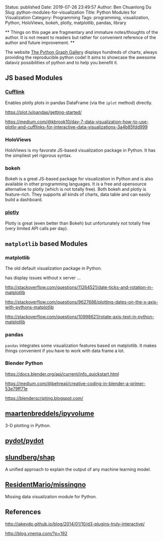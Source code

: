 Status: published
Date: 2019-07-26 23:49:57
Author: Ben Chuanlong Du
Slug: python-modules-for-visualization
Title: Python Modules for Visualization
Category: Programming
Tags: programming, visualization, Python, HoloViews, bokeh, plotly, matplotlib, pandas, library

**
Things on this page are
fragmentary and immature notes/thoughts of the author.
It is not meant to readers
but rather for convenient reference of the author and future improvement.
**

The website [The Python Graph Gallery](https://python-graph-gallery.com/)
displays hundreds of charts, always providing the reproducible python code! 
It aims to showcase the awesome dataviz possibilities of python and to help you benefit it. 

## JS based Modules

### [Cufflink](https://github.com/santosjorge/cufflinks)

Enables plotly plots in pandas DataFrame (via the `iplot` method) directly. 

https://plot.ly/pandas/getting-started/

https://medium.com/@kbrook10/day-7-data-visualization-how-to-use-plotly-and-cufflinks-for-interactive-data-visualizations-3a4b85fdd999

### HoloViews

HoloViews is my favorate JS-based visualization package in Python.
It has the simpliest yet rigorous syntax.

### bokeh

Bokeh is a great JS-based package for visualization in Python and is also available in other programming languages.
It is a free and opensource alternative to plotly (which is not totally free).
Both bokeh and plotly is feature-rich.
They supports all kinds of charts, data table and can easily build a dashboard.

### [plotly](https://plot.ly/python/user-guide/)

Plotly is great (even better than Bokeh) but unfortunately not totally free (very limited API calls per day).

## `matplotlib` based Modules

### matplotlib

The old default visualization package in Python.


has display issues without x server ...

http://stackoverflow.com/questions/11264521/date-ticks-and-rotation-in-matplotlib

http://stackoverflow.com/questions/9627686/plotting-dates-on-the-x-axis-with-pythons-matplotlib

http://stackoverflow.com/questions/10998621/rotate-axis-text-in-python-matplotlib

### pandas

`pandas` integrates some visualization features based on matplotlib.
It makes things convenient if you have to work with data frame a lot.

### Blender Python

https://docs.blender.org/api/current/info_quickstart.html

https://medium.com/@behreajj/creative-coding-in-blender-a-primer-53e79ff71e

https://blenderscripting.blogspot.com/

## [maartenbreddels/ipyvolume](https://github.com/maartenbreddels/ipyvolume)

3-D plotting in Python.

## [pydot/pydot](https://github.com/pydot/pydot)

## [slundberg/shap](https://github.com/slundberg/shap)

A unified approach to explain the output of any machine learning model.

## [ResidentMario/missingno](https://github.com/ResidentMario/missingno)

Missing data visualization module for Python.

## References

http://jakevdp.github.io/blog/2014/01/10/d3-plugins-truly-interactive/

http://blog.ynema.com/?p=192
